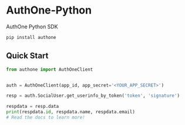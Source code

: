 # AuthOne-Python
AuthOne Python SDK

```bash
pip install authone
```


## Quick Start

```python
from authone import AuthOneClient


auth = AuthOneClient(app_id, app_secret='<YOUR_APP_SECRET>')

resp = auth.SocialUser.get_userinfo_by_token('token', 'signature')

respdata = resp.data
print(respdata.id, respdata.name, respdata.email)
# Read the docs to learn more!
```
